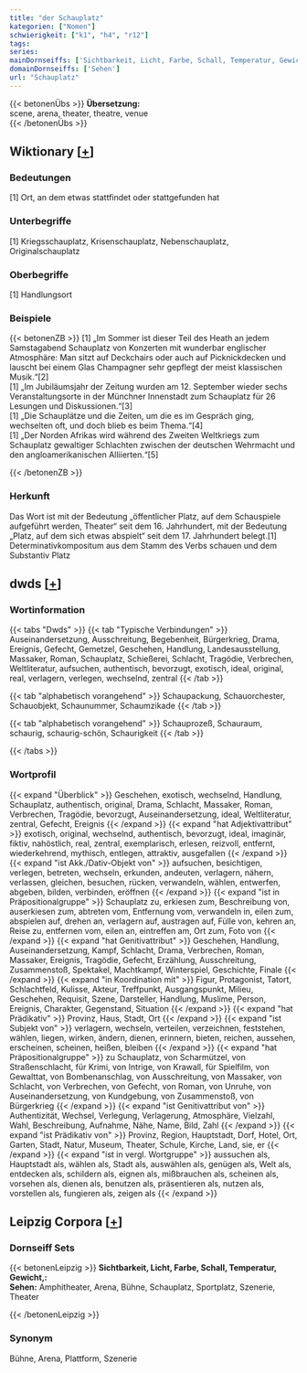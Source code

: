 ```yaml
---
title: "der Schauplatz"
kategorien: ["Nomen"]
schwierigkeit: ["k1", "h4", "r12"]
tags:
series:
mainDornseiffs: ['Sichtbarkeit, Licht, Farbe, Schall, Temperatur, Gewicht,']
domainDornseiffs: ['Sehen']
url: "Schauplatz"
---
```


{{< betonenÜbs >}}
**Übersetzung:**  
scene, arena, theater, theatre, venue  
{{< /betonenÜbs >}}

## Wiktionary [[+](https://de.wiktionary.org/wiki/Schauplatz)]

### Bedeutungen
[1] Ort, an dem etwas stattfindet oder stattgefunden hat  

### Unterbegriffe
[1] Kriegsschauplatz, Krisenschauplatz, Nebenschauplatz, Originalschauplatz  

### Oberbegriffe
[1] Handlungsort  

### Beispiele
{{< betonenZB >}}
[1] „Im Sommer ist dieser Teil des Heath an jedem Samstagabend Schauplatz von Konzerten mit wunderbar englischer Atmosphäre: Man sitzt auf Deckchairs oder auch auf Picknickdecken und lauscht bei einem Glas Champagner sehr gepflegt der meist klassischen Musik.“[2]  
[1] „Im Jubiläumsjahr der Zeitung wurden am 12. September wieder sechs Veranstaltungsorte in der Münchner Innenstadt zum Schauplatz für 26 Lesungen und Diskussionen.“[3]  
[1] „Die Schauplätze und die Zeiten, um die es im Gespräch ging, wechselten oft, und doch blieb es beim Thema.“[4]  
[1] „Der Norden Afrikas wird während des Zweiten Weltkriegs zum Schauplatz gewaltiger Schlachten zwischen der deutschen Wehrmacht und den angloamerikanischen Alliierten.“[5]  

{{< /betonenZB >}}
### Herkunft
Das Wort ist mit der Bedeutung „öffentlicher Platz, auf dem Schauspiele aufgeführt werden, Theater“ seit dem 16. Jahrhundert, mit der Bedeutung „Platz, auf dem sich etwas abspielt“ seit dem 17. Jahrhundert belegt.[1]  
Determinativkompositum aus dem Stamm des Verbs schauen und dem Substantiv Platz  



## dwds [[+](https://www.dwds.de/wb/Schauplatz)]

### Wortinformation
{{< tabs "Dwds" >}}
{{< tab "Typische Verbindungen" >}}
Auseinandersetzung, Ausschreitung, Begebenheit, Bürgerkrieg, Drama, Ereignis, Gefecht, Gemetzel, Geschehen, Handlung, Landesausstellung, Massaker, Roman, Schauplatz, Schießerei, Schlacht, Tragödie, Verbrechen, Weltliteratur, aufsuchen, authentisch, bevorzugt, exotisch, ideal, original, real, verlagern, verlegen, wechselnd, zentral
{{< /tab >}}

{{< tab "alphabetisch vorangehend" >}}
Schaupackung, Schauorchester, Schauobjekt, Schaunummer, Schaumzikade
{{< /tab >}}

{{< tab "alphabetisch vorangehend" >}}
Schauprozeß, Schauraum, schaurig, schaurig-schön, Schaurigkeit
{{< /tab >}}

{{< /tabs >}}

### Wortprofil
{{< expand "Überblick" >}} Geschehen, exotisch, wechselnd, Handlung, Schauplatz, authentisch, original, Drama, Schlacht, Massaker, Roman, Verbrechen, Tragödie, bevorzugt, Auseinandersetzung, ideal, Weltliteratur, zentral, Gefecht, Ereignis {{< /expand >}}
{{< expand "hat Adjektivattribut" >}} exotisch, original, wechselnd, authentisch, bevorzugt, ideal, imaginär, fiktiv, nahöstlich, real, zentral, exemplarisch, erlesen, reizvoll, entfernt, wiederkehrend, mythisch, entlegen, attraktiv, ausgefallen {{< /expand >}}
{{< expand "ist Akk./Dativ-Objekt von" >}} aufsuchen, besichtigen, verlegen, betreten, wechseln, erkunden, andeuten, verlagern, nähern, verlassen, gleichen, besuchen, rücken, verwandeln, wählen, entwerfen, abgeben, bilden, verbinden, eröffnen {{< /expand >}}
{{< expand "ist in Präpositionalgruppe" >}} Schauplatz zu, erkiesen zum, Beschreibung von, auserkiesen zum, abtreten vom, Entfernung vom, verwandeln in, eilen zum, abspielen auf, drehen an, verlagern auf, austragen auf, Fülle von, kehren an, Reise zu, entfernen vom, eilen an, eintreffen am, Ort zum, Foto von {{< /expand >}}
{{< expand "hat Genitivattribut" >}} Geschehen, Handlung, Auseinandersetzung, Kampf, Schlacht, Drama, Verbrechen, Roman, Massaker, Ereignis, Tragödie, Gefecht, Erzählung, Ausschreitung, Zusammenstoß, Spektakel, Machtkampf, Winterspiel, Geschichte, Finale {{< /expand >}}
{{< expand "in Koordination mit" >}} Figur, Protagonist, Tatort, Schlachtfeld, Kulisse, Akteur, Treffpunkt, Ausgangspunkt, Milieu, Geschehen, Requisit, Szene, Darsteller, Handlung, Muslime, Person, Ereignis, Charakter, Gegenstand, Situation {{< /expand >}}
{{< expand "hat Prädikativ" >}} Provinz, Haus, Stadt, Ort {{< /expand >}}
{{< expand "ist Subjekt von" >}} verlagern, wechseln, verteilen, verzeichnen, feststehen, wählen, liegen, wirken, ändern, dienen, erinnern, bieten, reichen, aussehen, erscheinen, scheinen, heißen, bleiben {{< /expand >}}
{{< expand "hat Präpositionalgruppe" >}} zu Schauplatz, von Scharmützel, von Straßenschlacht, für Krimi, von Intrige, von Krawall, für Spielfilm, von Gewalttat, von Bombenanschlag, von Ausschreitung, von Massaker, von Schlacht, von Verbrechen, von Gefecht, von Roman, von Unruhe, von Auseinandersetzung, von Kundgebung, von Zusammenstoß, von Bürgerkrieg {{< /expand >}}
{{< expand "ist Genitivattribut von" >}} Authentizität, Wechsel, Verlegung, Verlagerung, Atmosphäre, Vielzahl, Wahl, Beschreibung, Aufnahme, Nähe, Name, Bild, Zahl {{< /expand >}}
{{< expand "ist Prädikativ von" >}} Provinz, Region, Hauptstadt, Dorf, Hotel, Ort, Garten, Stadt, Natur, Museum, Theater, Schule, Kirche, Land, sie, er {{< /expand >}}
{{< expand "ist in vergl. Wortgruppe" >}} aussuchen als, Hauptstadt als, wählen als, Stadt als, auswählen als, genügen als, Welt als, entdecken als, schildern als, eignen als, mißbrauchen als, scheinen als, vorsehen als, dienen als, benutzen als, präsentieren als, nutzen als, vorstellen als, fungieren als, zeigen als {{< /expand >}}

## Leipzig Corpora [[+](https://corpora.uni-leipzig.de/en/res?word=Schauplatz&corpusId=deu_newscrawl-public_2018)]

### Dornseiff Sets
{{< betonenLeipzig >}}
**Sichtbarkeit, Licht, Farbe, Schall, Temperatur, Gewicht,:**  
**Sehen:** Amphitheater, Arena, Bühne, Schauplatz, Sportplatz, Szenerie, Theater  

{{< /betonenLeipzig >}}

### Synonym
Bühne, Arena, Plattform, Szenerie

